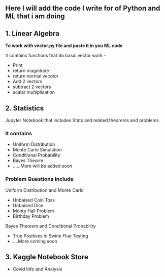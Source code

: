 

## Here I will add the code I write for of Python and ML that i am doing

## 1. Linear Algebra 

**To work with vector.py file and paste it in you ML code**

It contains functions that do basic vector work -

- Print
- return magnitude
- return normal vecotor
- Add 2 vectors
- subtract 2 vectors
- scalar multiplication

## 2. Statistics

Jupyter Notebook that includes Stats and related theorems and problems

### It contains
  - Uniform Distribution
  - Monte Carlo Simulation 
  - Conditional Probability
  - Bayes Theorm 
  - ......More will be added soon

### Problem Questions Include

Uniform Distribution and Monte Carlo
  - Unbaised Coin Toss
  - Unbaised Dice
  - Monty Hall Problem
  - Birthday Problem

Bayes Theorem and Conditional Probability
  - True Positives in Swine Flue Testing
  - ....More coming soon
  
  ## 3. Kaggle Notebook Store 
   - Covid Info and Analysis
    

